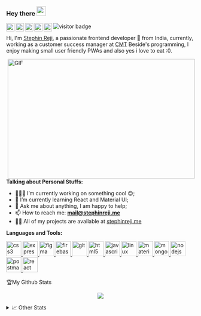 ### Hey there <img src="https://media.giphy.com/media/hvRJCLFzcasrR4ia7z/giphy.gif" width="25px">
<a href="https://twitter.com/reji_stephin">
  <img align="left" alt="Stephin Reji | Twitter" width="22px" src="https://cdn.jsdelivr.net/npm/simple-icons@v3/icons/twitter.svg" />
</a>
<a href="https://www.linkedin.com/in/stephinreji/">
  <img align="left" alt="Stephin's LinkdeIN" width="22px" src="https://cdn.jsdelivr.net/npm/simple-icons@v3/icons/linkedin.svg" />
</a>
<a href="https://t.me/https://t.me/step_hin">
  <img align="left" alt="Stephin's Telegram" width="22px" src="https://cdn.jsdelivr.net/npm/simple-icons@v3/icons/telegram.svg" />
</a>
<a href="https://www.instagram.com/the_spectacled_one/">
  <img align="left" alt="Stephin's Instagram" width="22px" src="https://cdn.jsdelivr.net/npm/simple-icons@v3/icons/instagram.svg" />
</a>
<a href="https://dev.to/stephin007">
  <img align="left" alt="Stephin's Dev.to Account" width="22px" src="https://cdn.jsdelivr.net/npm/simple-icons@3.12.2/icons/dev-dot-to.svg" />
</a>  
<img src="https://visitor-badge.glitch.me/badge?page_id=page.id" alt="visitor badge"/>

Hi, I'm [Stephin Reji](https://stephinreji.me/), a passionate frontend developer 🚀 from India, currently, working as a customer success manager at [CMT](https://civilmachines.com) Beside's programming, I enjoy making small user friendly PWAs and also yes i love to eat :0.

<img align="right" alt="GIF" src="https://media.giphy.com/media/iIqmM5tTjmpOB9mpbn/giphy.gif" width="500" height="320" />

**Talking about Personal Stuffs:**

- 👨🏽‍💻 I’m currently working on something cool :wink:;
- 🌱 I’m currently learning React and Material UI; 
- 💬 Ask me about anything, I am happy to help;
- 📫 How to reach me: **mail@stephinreji.me**
- 👨‍💻 All of my projects are available at [stephinreji.me](stephinreji.me)

**Languages and Tools:**  
<p align="left"> <a href="https://www.w3schools.com/css/" target="_blank"> <img src="https://devicons.github.io/devicon/devicon.git/icons/css3/css3-original-wordmark.svg" alt="css3" width="40" height="40"/> </a> <a href="https://expressjs.com" target="_blank"> <img src="https://devicons.github.io/devicon/devicon.git/icons/express/express-original-wordmark.svg" alt="express" width="40" height="40"/> </a> <a href="https://www.figma.com/" target="_blank"> <img src="https://www.vectorlogo.zone/logos/figma/figma-icon.svg" alt="figma" width="40" height="40"/> </a> <a href="https://firebase.google.com/" target="_blank"> <img src="https://www.vectorlogo.zone/logos/firebase/firebase-icon.svg" alt="firebase" width="40" height="40"/> </a> <a href="https://git-scm.com/" target="_blank"> <img src="https://www.vectorlogo.zone/logos/git-scm/git-scm-icon.svg" alt="git" width="40" height="40"/> </a> <a href="https://www.w3.org/html/" target="_blank"> <img src="https://devicons.github.io/devicon/devicon.git/icons/html5/html5-original-wordmark.svg" alt="html5" width="40" height="40"/> </a> <a href="https://developer.mozilla.org/en-US/docs/Web/JavaScript" target="_blank"> <img src="https://devicons.github.io/devicon/devicon.git/icons/javascript/javascript-original.svg" alt="javascript" width="40" height="40"/> </a> <a href="https://www.linux.org/" target="_blank"> <img src="https://devicons.github.io/devicon/devicon.git/icons/linux/linux-original.svg" alt="linux" width="40" height="40"/> </a> <a href="https://materializecss.com/" target="_blank"> <img src="https://raw.githubusercontent.com/prplx/svg-logos/5585531d45d294869c4eaab4d7cf2e9c167710a9/svg/materialize.svg" alt="materialize" width="40" height="40"/> </a> <a href="https://www.mongodb.com/" target="_blank"> <img src="https://devicons.github.io/devicon/devicon.git/icons/mongodb/mongodb-original-wordmark.svg" alt="mongodb" width="40" height="40"/> </a> <a href="https://nodejs.org" target="_blank"> <img src="https://devicons.github.io/devicon/devicon.git/icons/nodejs/nodejs-original-wordmark.svg" alt="nodejs" width="40" height="40"/> </a> <a href="https://postman.com" target="_blank"> <img src="https://www.vectorlogo.zone/logos/getpostman/getpostman-icon.svg" alt="postman" width="40" height="40"/> </a> <a href="https://reactjs.org/" target="_blank"> <img src="https://devicons.github.io/devicon/devicon.git/icons/react/react-original-wordmark.svg" alt="react" width="40" height="40"/> </a> </p>

<summary>🏆My Github Stats</summary>
<p align="center"> <img src="https://github-readme-stats.vercel.app/api?username=stephin007&show_icons=true&count_private=true&theme=tokyonight" />

<details>
<summary>📈 Other Stats</summary>
<p align="center"> <img src="https://github-readme-stats.vercel.app/api/top-langs/?username=stephin007&theme=tokyonight" width="400" height="300"/>
<p align="center"> <img src="https://github-readme-stats.vercel.app/api/wakatime?username=stephin007&theme=tokyonight" width="1000" height="300"/>

</details>


